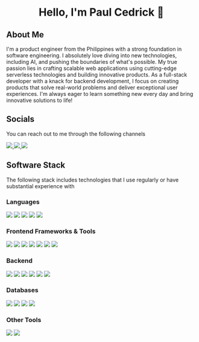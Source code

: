 <h1 align="center">Hello, I'm Paul Cedrick 👋</h1>

<h2>About Me</h2>
<p>I'm a product engineer from the Philippines with a strong foundation in software engineering. I absolutely love diving into new technologies, including AI, and pushing the boundaries of what's possible. My true passion lies in crafting scalable web applications using cutting-edge serverless technologies and building innovative products. As a full-stack developer with a knack for backend development, I focus on creating products that solve real-world problems and deliver exceptional user experiences. I'm always eager to learn something new every day and bring innovative solutions to life!</p>

<div>
  <h2>Socials</h2>
  <p>You can reach out to me through the following channels</p>
  <a href="https://www.linkedin.com/in/paul-cedrick-artigo-227644a1/">
    <img src="https://img.shields.io/badge/LinkedIn-black?logo=linkedin">
  </a>
  <a href="https://x.com/porukobayashi">
    <img src="https://img.shields.io/badge/X-black?logo=x">
  </a>
  <a href="https://www.threads.net/@iam.kyuuu">
    <img src="https://img.shields.io/badge/Threads-black?logo=threads">
  </a>
</div>

<h2>Software Stack</h2>
<p>The following stack includes technologies that I use regularly or have substantial experience with</p>

<h3>Languages</h3>
<p>
  <img src="https://img.shields.io/badge/Typescript-black?logo=typescript">
  <img src="https://img.shields.io/badge/Golang-black?logo=go">
  <img src="https://img.shields.io/badge/.NET-black?logo=dotnet">
  <img src="https://img.shields.io/badge/Python-black?logo=python">
  <img src="https://img.shields.io/badge/PHP-black?logo=php">
</p>

<h3>Frontend Frameworks & Tools</h3>
<p>
  <img src="https://img.shields.io/badge/React-black?logo=react">
  <img src="https://img.shields.io/badge/Next.js-black?logo=next.js">
  <img src="https://img.shields.io/badge/Remix-black?logo=remix">
  <img src="https://img.shields.io/badge/Vue.js-black?logo=vue.js">
  <img src="https://img.shields.io/badge/Svelte-black?logo=svelte">
  <img src="https://img.shields.io/badge/TailwindCSS-black?logo=tailwindcss">
  <img src="https://img.shields.io/badge/Hydrogen-black?logo=shopify">
</p>

<h3>Backend</h3>
<p>
  <img src="https://img.shields.io/badge/Node.js-black?logo=node.js">
  <img src="https://img.shields.io/badge/SST-black?logo=sst">
  <img src="https://img.shields.io/badge/Hono-black?logo=hono">
  <img src="https://img.shields.io/badge/Flask-black?logo=flask">
  <img src="https://img.shields.io/badge/WordPress-black?logo=wordpress">
  <img src="https://img.shields.io/badge/Shopify-black?logo=shopify">
</p>

<h3>Databases</h3>
<p>
  <img src="https://img.shields.io/badge/PostgreSQL-black?logo=postgresql">
  <img src="https://img.shields.io/badge/DynamoDB-black?logo=amazondynamodb">
  <img src="https://img.shields.io/badge/MySQL-black?logo=mysql">
  <img src="https://img.shields.io/badge/PlanetScale-black?logo=planetscale">
</p>

<h3>Other Tools</h3>
<p>
  <img src="https://img.shields.io/badge/Git-black?logo=git">
  <img src="https://img.shields.io/badge/Docker-black?logo=docker">
</p>
